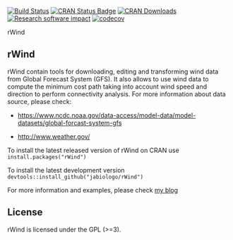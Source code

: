 [![Build Status](https://travis-ci.org/jabiologo/rWind.svg?branch=master)](https://travis-ci.org/jabiologo/rWind)
[![CRAN Status Badge](http://www.r-pkg.org/badges/version/rWind)](https://cran.r-project.org/package=rWind)
[![CRAN Downloads](http://cranlogs.r-pkg.org/badges/rWind)](https://cran.r-project.org/package=rWind)
[![Research software impact](http://depsy.org/api/package/cran/rWind/badge.svg)](http://depsy.org/package/r/rWind)
[![codecov](https://codecov.io/gh/jabiologo/rWind/branch/master/graph/badge.svg)](https://codecov.io/gh/jabiologo/rWind)


rWind   <gif src="man/hurricane.gif" align="right" />

rWind
-----
rWind contain tools for downloading, editing and transforming wind data from Global Forecast System (GFS). It also allows to use wind data to compute the minimum cost path taking into account wind speed and direction to perform connectivity analysis. For more information about data source, please check: 

* <https://www.ncdc.noaa.gov/data-access/model-data/model-datasets/global-forcast-system-gfs>

* <http://www.weather.gov/>


To install the latest released version of rWind on CRAN use `install.packages("rWind")`

To install the latest development version `devtools::install_github("jabiologo/rWind")`

For more information and examples, please check [my blog](http://allthiswasfield.blogspot.com.es/2016/12/rwind-r-package-released.html)

License
-------
rWind is licensed under the GPL (>=3).
